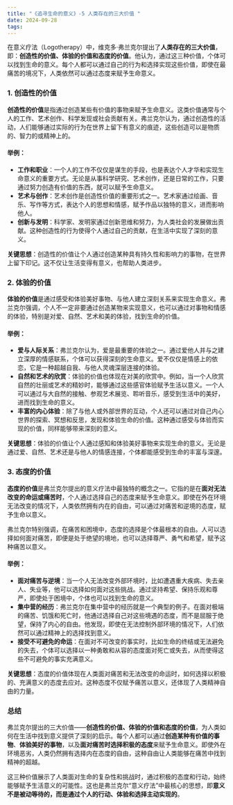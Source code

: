 ```yaml
---
title: "《追寻生命的意义》-5 人类存在的三大价值 "
date: 2024-09-28
tags: 
---
```

在意义疗法（Logotherapy）中，维克多·弗兰克尔提出了**人类存在的三大价值**，即：**创造性的价值、体验的价值和态度的价值**。他认为，通过这三种价值，个体可以找到生命的意义。每个人都可以通过自己的行为和选择实现这些价值，即使在最痛苦的境况下，人类依然可以通过态度来赋予生命意义。

### 1. **创造性的价值**

**创造性的价值**是指通过创造某些有价值的事物来赋予生命意义。这类价值通常与个人的工作、艺术创作、科学发现或社会贡献有关。弗兰克尔认为，通过创造性的活动，人们能够通过实际的行为在世界上留下有意义的痕迹，这些创造可以是物质的、智力的或精神上的。

#### 举例：
- **工作和职业**：一个人的工作不仅仅是谋生的手段，也是表达个人才华和实现生命意义的重要方式。无论是从事科学研究、艺术创作，还是日常的工作，只要通过努力创造有价值的东西，就可以赋予生命意义。
- **艺术与创作**：艺术创作是创造性价值的重要形式之一。艺术家通过绘画、音乐、写作等方式，表达个人的思想和情感，赋予作品以独特的意义，进而影响他人。
- **创新与发明**：科学家、发明家通过创新思维和努力，为人类社会的发展做出贡献。这种创造性的行为使得个人通过自己的贡献，在生活中实现了深刻的意义。

**关键思想**：创造性的价值让个人通过创造某种具有持久性和影响力的事物，在世界上留下印记。这不仅让生活变得有意义，也帮助人类进步。

### 2. **体验的价值**

**体验的价值**是通过感受和体验美好事物、与他人建立深刻关系来实现生命意义。弗兰克尔强调，个人不一定非要通过创造某物来实现意义，也可以通过对事物和情感的体验，特别是对爱、自然、艺术和美的体验，找到生命的价值。

#### 举例：
- **爱与人际关系**：弗兰克尔认为，爱是最重要的体验之一。通过爱他人并与之建立深厚的情感联系，个体可以获得深刻的生命意义。爱不仅仅是情感上的依恋，它是一种超越自我、与他人灵魂深层连接的体验。
- **自然和艺术的欣赏**：体验的价值也体现在对美的欣赏中。例如，当一个人欣赏自然的壮丽或艺术的精妙时，能够通过这些感官体验赋予生活以意义。一个人可以通过与大自然的接触、参观艺术展览、聆听音乐，感受到生活中的美好，进而找到生命的意义。
- **丰富的内心体验**：除了与他人或外部世界的互动，个人还可以通过对自己内心世界的探索、冥想和反思，发现和体验生命的价值。这种通过感受与体验而实现的价值，同样能够带来深刻的意义。

**关键思想**：体验的价值让个人通过感知和体验美好事物来实现生命的意义。无论是通过爱、自然、艺术还是与他人的情感连接，个体都能感受到生命的丰富与深邃。

### 3. **态度的价值**

**态度的价值**是弗兰克尔提出的意义疗法中最独特的概念之一。它指的是在**面对无法改变的命运或痛苦时**，个人通过选择自己的态度来赋予生命意义。即使在外在环境无法改变的情况下，人类依然拥有内在的自由，可以通过对痛苦和逆境的态度，赋予生命以意义。

弗兰克尔特别强调，在痛苦和困境中，态度的选择是个体最根本的自由。人可以选择如何面对痛苦，即便是处于绝望的境地，也可以选择尊严、勇气和希望，赋予这种痛苦以意义。

#### 举例：
- **面对痛苦与逆境**：当一个人无法改变外部环境时，比如遭遇重大疾病、失去亲人、失业等，他可以选择如何面对这些挑战。通过坚持希望、保持乐观和尊严，即使处于困境中，个体也可以找到生命的意义。
- **集中营的经历**：弗兰克尔在集中营中的经历就是一个典型的例子。在面对极端的痛苦、饥饿和死亡时，他通过选择自己对这些境遇的态度，而不是屈服于绝望，保持了内心的自由。他发现，即使在无法控制外部环境的情况下，人们依然可以通过精神上的选择找到意义。
- **接受不可避免的命运**：在面对不可改变的事实时，比如生命的终结或无法避免的失去，个体可以选择以一种勇敢和从容的态度面对死亡或失去，从而使得这些不可避免的事实充满意义。

**关键思想**：态度的价值体现在人类面对痛苦和无法改变的命运时，如何选择以积极的、充满意义的态度去应对。这种态度不仅赋予痛苦以意义，还体现了人类精神自由的力量。

### 总结

弗兰克尔提出的三大价值——**创造性的价值、体验的价值和态度的价值**，为人类如何在生活中找到意义提供了深刻的启示。每个人都可以通过**创造某种有价值的事物**、**体验美好的事物**，以及**面对痛苦时选择积极的态度**来赋予生命意义。即使外在环境恶劣，人类仍然拥有选择内在态度的自由，这种自由让人类能够在痛苦中找到精神的超越。

这三种价值展示了人类面对生命的复杂性和挑战时，通过积极的态度和行动，始终能够赋予生活意义的可能性。这也是弗兰克尔“意义疗法”中最核心的思想，即**意义不是被动等待的，而是通过个人的行动、体验和选择主动实现的**。